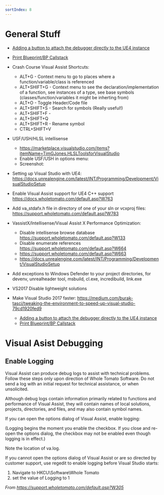 ```yaml
---
sortIndex: 8
---
```


# General Stuff

- [Adding a button to attach the debugger directly to the UE4 instance](/ue4guide/vs-autoattach-to-ue4-button)

- [Print Blueprint/BP Callstack](/print-blueprint-callstack)

- Crash Course Visual Assist Shortcuts:

  - ALT+G - Context menu to go to places where a function/variable/class is referenced
  - ALT+SHIFT+G - Context menu to see the declaration/implementation of a function, see instances of a type, see base symbols (classes/function/variables it might be inherting from)
  - ALT+O - Toggle Header/Code file
  - ALT+SHIFT+S - Search for symbols (Really useful!)
  - ALT+SHIFT+F -
  - ALT+SHIFT+Q
  - ALT+SHIFT+R - Rename symbol
  - CTRL+SHIFT+V

- USF/USH/HLSL intellisense
  - <https://marketplace.visualstudio.com/items?itemName=TimGJones.HLSLToolsforVisualStudio>
  - Enable USF/USH in options menu:
  - Screenshot: [](/assets/media/image1.jpg)

- Setting up Visual Studio with UE4: <https://docs.unrealengine.com/latest/INT/Programming/Development/VisualStudioSetup>

- Enable Visual Assist support for UE4 C++ support <https://docs.wholetomato.com/default.asp?W763>

- Add va_stdafx.h file in directory of one of your sln or vcxproj files: <https://support.wholetomato.com/default.asp?W783>

- VassistX/Intellisense/Visual Assist X Performance Optimization:
  - Disable intellisense browse database <https://support.wholetomato.com/default.asp?W133>
  - Disable enumerate references <https://support.wholetomato.com/default.asp?W664>
  - <https://support.wholetomato.com/default.asp?W663>
  - <https://docs.unrealengine.com/latest/INT/Programming/Development/VisualStudioSetup>

- Add exceptions to Windows Defender to your project directories, for devenv, unrealheader tool, msbuild, cl.exe, incredibuild, link.exe

- VS2017 Disable lightweight solutions

- Make Visual Studio 2017 faster: <https://medium.com/burak-tasci/tweaking-the-environment-to-speed-up-visual-studio-79cd1920fed9>
  - [Adding a button to attach the debugger directly to the UE4 instance](/ue4guide/vs-autoattach-to-ue4-button)
  - [Print Blueprint/BP Callstack](/print-blueprint-callstack)

# Visual Asist Debugging

## **Enable Logging**

Visual Assist can produce debug logs to assist with technical problems. Follow these steps only upon direction of Whole Tomato Software. Do not send a log with an initial request for technical assistance, or when unsolicited.

Although debug logs contain information primarily related to functions and performance of Visual Assist, they will contain names of local solutions, projects, directories, and files, and may also contain symbol names.

If you can open the options dialog of Visual Assist, enable logging:

[](/assets/media/image1.png)

(Logging begins the moment you enable the checkbox. If you close and re-open the options dialog, the checkbox may not be enabled even though logging is in effect.)

Note the location of va.log.

[](assets/media/image2.png)

If you cannot open the options dialog of Visual Assist or are so directed by customer support, use regedit to enable logging before Visual Studio starts:

1. Navigate to HKCU\\Software\\Whole Tomato
1. set the value of Logging to 1

*From <https://support.wholetomato.com/default.asp?W305>*
